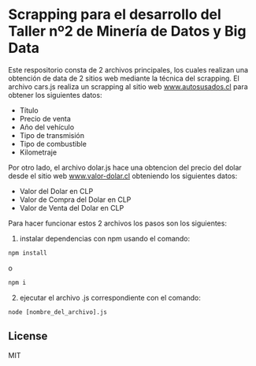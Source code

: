 # Scrapping para el desarrollo del Taller nº2 de Minería de Datos y Big Data

Este respositorio consta de 2 archivos principales, los cuales realizan una obtención de data de 2 sitios web mediante la técnica del scrapping. El archivo cars.js realiza un scrapping al sitio web www.autosusados.cl para obtener los siguientes datos:

- Título
- Precio de venta
- Año del vehículo
- Tipo de transmisión
- Tipo de combustible
- Kilometraje

Por otro lado, el archivo dolar.js hace una obtencion del precio del dolar desde el sitio web www.valor-dolar.cl obteniendo los siguientes datos:

- Valor del Dolar en CLP
- Valor de Compra del Dolar en CLP
- Valor de Venta del Dolar en CLP

Para hacer funcionar estos 2 archivos los pasos son los siguientes:

1) instalar dependencias con npm usando el comando: 
```sh
npm install
```
o
```sh
npm i
```
2) ejecutar el archivo .js correspondiente con el comando: 
```ssh
node [nombre_del_archivo].js
```

License
----

MIT
